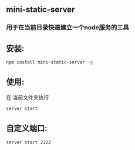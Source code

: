 ## mini-static-server
### 用于在当前目录快速建立一个node服务的工具

## 安装:
```bash
npm install mini-static-server -g
```
## 使用:
在 当前文件夹执行

```bash
server start
```
## 自定义端口:
```bash
server start 2222
```
